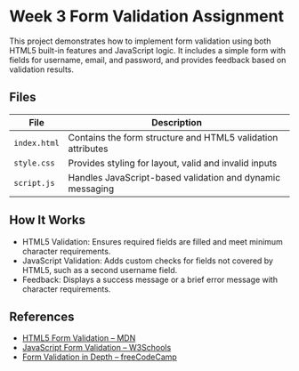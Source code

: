 # Week 3 Form Validation Assignment
This project demonstrates how to implement form validation using both HTML5 built-in features and JavaScript logic. It includes a simple form with fields for username, email, and password, and provides feedback based on validation results.

## Files

| File         | Description                                                  |
|--------------|--------------------------------------------------------------|
| `index.html` | Contains the form structure and HTML5 validation attributes  |
| `style.css`  | Provides styling for layout, valid and invalid inputs        |
| `script.js`  | Handles JavaScript-based validation and dynamic messaging    |

## How It Works

- HTML5 Validation: Ensures required fields are filled and meet minimum character requirements.
- JavaScript Validation: Adds custom checks for fields not covered by HTML5, such as a second username field.
- Feedback: Displays a success message or a brief error message with character requirements.

## References
- [HTML5 Form Validation – MDN](https://developer.mozilla.org/en-US/docs/Learn/Forms/Form_validation)  
- [JavaScript Form Validation – W3Schools](https://www.w3schools.com/js/js_validation.asp)  
- [Form Validation in Depth – freeCodeCamp](https://www.freecodecamp.org/news/form-validation-in-javascript/) 